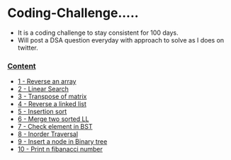 # Coding-Challenge.....
  - It is a coding challenge to stay consistent for 100 days.
  - Will post a DSA question everyday with approach to solve as I does on twitter.
  
  
 ###  [Content]()
  - [1 - Reverse an array](https://github.com/prashantjagtap2909/Coding-Challenge/blob/main/Problems/01%20Reverse%20an%20array.md)
  - [2 - Linear Search](https://github.com/prashantjagtap2909/Coding-Challenge/blob/main/Problems/02%20Linear%20Search.md)
  - [3 - Transpose of matrix](https://github.com/prashantjagtap2909/Coding-Challenge/blob/main/Problems/03%20Transpose%20matrix.md)
  - [4 - Reverse a linked list](https://github.com/prashantjagtap2909/Coding-Challenge/blob/main/Problems/04%20Reverse%20a%20linked%20list.md)
  - [5 - Insertion sort](https://github.com/prashantjagtap2909/Coding-Challenge/blob/main/Problems/05%20Insertion%20sort.md)
  - [6 - Merge two sorted LL](https://github.com/prashantjagtap2909/Coding-Challenge/blob/main/Problems/06%20Merge%20two%20sorted%20LL.md)
  - [7 - Check element in BST]( https://github.com/prashantjagtap2909/Coding-Challenge/blob/main/Problems/07%20Check%20element%20in%20BST.md)
  - [8 - Inorder Traversal](https://github.com/prashantjagtap2909/Coding-Challenge/blob/main/Problems/08%20Inorder%20traversal.md)
 -  [9 - Insert a node in Binary tree](https://github.com/prashantjagtap2909/Coding-Challenge/blob/main/Problems/09%20Insert%20a%20node%20in%20Binary%20Tree.md)
 -  [10 - Print n fibanacci number](https://github.com/prashantjagtap2909/Coding-Challenge/blob/main/Problems/10%20%20Print%20first%20n%20fibanacci%20number.md)

